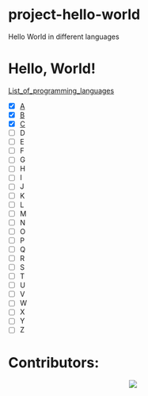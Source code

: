 # project-hello-world
Hello World in different languages

# Hello, World!
[List_of_programming_languages](https://en.wikipedia.org/wiki/List_of_programming_languages)
- [X] [A](https://github.com/burkifa23/project-hello-world/A/A.md)
- [X] [B](https://github.com/burkifa23/project-hello-world/B/B.md)
- [X] [C](https://github.com/burkifa23/project-hello-world/C/C.md)
- [ ] D
- [ ] E
- [ ] F
- [ ] G
- [ ] H
- [ ] I
- [ ] J
- [ ] K
- [ ] L
- [ ] M
- [ ] N
- [ ] O
- [ ] P
- [ ] Q
- [ ] R
- [ ] S
- [ ] T
- [ ] U
- [ ] V
- [ ] W
- [ ] X
- [ ] Y
- [ ] Z

# Contributors:
<p align="center">
  <a href="https://github.com/COSSAVVU/project-hello-world/graphs/contributors">
    <img src="https://contributors-img.web.app/image?repo=COSSAVVU/project-hello-world" />
  </a>
</p>
